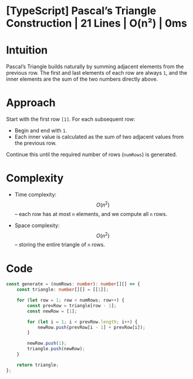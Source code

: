# [TypeScript] Pascal’s Triangle Construction | 21 Lines | O(n²) | 0ms

# Intuition
Pascal’s Triangle builds naturally by summing adjacent elements from the previous row. The first and last elements of each row are always `1`, and the inner elements are the sum of the two numbers directly above.

# Approach
Start with the first row `[1]`. For each subsequent row:
- Begin and end with `1`.
- Each inner value is calculated as the sum of two adjacent values from the previous row.

Continue this until the required number of rows (`numRows`) is generated.

# Complexity
- Time complexity:  
  $$O(n^2)$$ – each row has at most `n` elements, and we compute all `n` rows.

- Space complexity:  
  $$O(n^2)$$ – storing the entire triangle of `n` rows.

# Code
```typescript
const generate = (numRows: number): number[][] => {
    const triangle: number[][] = [[1]];

    for (let row = 1; row < numRows; row++) {
        const prevRow = triangle[row - 1];
        const newRow = [1];

        for (let i = 1; i < prevRow.length; i++) {
            newRow.push(prevRow[i - 1] + prevRow[i]);
        }

        newRow.push(1);
        triangle.push(newRow);
    }

    return triangle;
};
```